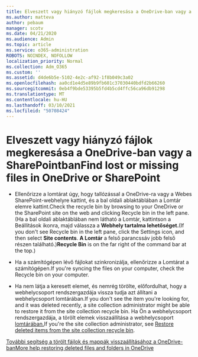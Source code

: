 ```yaml
---
title: Elveszett vagy hiányzó fájlok megkeresása a OneDrive-ban vagy a SharePointban
ms.author: matteva
author: pebaum
manager: scotv
ms.date: 04/21/2020
ms.audience: Admin
ms.topic: article
ms.service: o365-administration
ROBOTS: NOINDEX, NOFOLLOW
localization_priority: Normal
ms.collection: Adm_O365
ms.custom: ''
ms.assetid: d4de6b5e-5102-4e2c-af92-1f8b049c3a02
ms.openlocfilehash: aa0cd1e4d5e89b9fb601c37030440bdfd2b66260
ms.sourcegitcommit: 0eb4f9bde53395b5fd4b5cd4ffc56ca96db91298
ms.translationtype: MT
ms.contentlocale: hu-HU
ms.lasthandoff: 03/10/2021
ms.locfileid: "50708424"
---
```

# <a name="find-lost-or-missing-files-in-onedrive-or-sharepoint"></a><span data-ttu-id="dbdbc-102">Elveszett vagy hiányzó fájlok megkeresása a OneDrive-ban vagy a SharePointban</span><span class="sxs-lookup"><span data-stu-id="dbdbc-102">Find lost or missing files in OneDrive or SharePoint</span></span>

- <span data-ttu-id="dbdbc-103">Ellenőrizze a lomtárat úgy, hogy tallózással a OneDrive-ra vagy a Webes SharePoint-webhelyre kattint, és a bal oldali ablaktáblában a Lomtár elemre kattint.</span><span class="sxs-lookup"><span data-stu-id="dbdbc-103">Check the recycle bin by browsing to your OneDrive or the SharePoint site on the web and clicking Recycle bin in the left pane.</span></span> <span data-ttu-id="dbdbc-104">(Ha a bal oldali ablaktáblában nem látható a Lomtár, kattintson a Beállítások ikonra, majd válassza a **Webhely tartalma lehetőséget.**</span><span class="sxs-lookup"><span data-stu-id="dbdbc-104">(If you don't see Recycle bin in the left pane, click the Settings icon, and then select **Site contents**.</span></span> <span data-ttu-id="dbdbc-105">**A Lomtár** a felső parancssáv jobb felső részen található.)</span><span class="sxs-lookup"><span data-stu-id="dbdbc-105">**Recycle Bin** is on the far right of the command bar at the top.)</span></span> 
    
- <span data-ttu-id="dbdbc-106">Ha a számítógépen lévő fájlokat szinkronizálja, ellenőrizze a Lomtárat a számítógépen.</span><span class="sxs-lookup"><span data-stu-id="dbdbc-106">If you're syncing the files on your computer, check the Recycle bin on your computer.</span></span> 
    
- <span data-ttu-id="dbdbc-107">Ha nem látja a keresett elemet, és nemrég törölte, előfordulhat, hogy a webhelycsoport rendszergazdája vissza tudja azt állítani a webhelycsoport lomtárában.</span><span class="sxs-lookup"><span data-stu-id="dbdbc-107">If you don't see the item you're looking for, and it was deleted recently, a site collection administrator might be able to restore it from the site collection recycle bin.</span></span> <span data-ttu-id="dbdbc-108">Ha Ön a webhelycsoport rendszergazdája, a törölt elemek visszaállítása a webhelycsoport [lomtárában.](https://support.microsoft.com/office/restore-items-in-the-recycle-bin-that-were-deleted-from-sharepoint-or-teams-6df466b6-55f2-4898-8d6e-c0dff851a0be)</span><span class="sxs-lookup"><span data-stu-id="dbdbc-108">If you're the site collection administrator, see [Restore deleted items from the site collection recycle bin](https://support.microsoft.com/office/restore-items-in-the-recycle-bin-that-were-deleted-from-sharepoint-or-teams-6df466b6-55f2-4898-8d6e-c0dff851a0be).</span></span>
    
[<span data-ttu-id="dbdbc-109">További segítség a törölt fájlok és mappák visszaállításához a OneDrive-ban</span><span class="sxs-lookup"><span data-stu-id="dbdbc-109">More help restoring deleted files and folders in OneDrive</span></span>](https://go.microsoft.com/fwlink/?linkid=872872)
  


